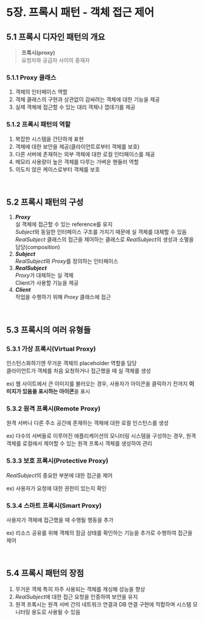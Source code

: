 # 5장. 프록시 패턴 - 객체 접근 제어
## 5.1 프록시 디자인 패턴의 개요
> **프록시(proxy)**  
요청자와 공급자 사이의 중재자

### 5.1.1 Proxy 클래스
1. 객체의 인터페이스 역할
2. 객체 클래스의 구현과 상관없이 감싸려는 객체에 대한 기능을 제공
3. 실제 객체에 접근할 수 있는 대리 객체나 껍데기를 제공

### 5.1.2 프록시 패턴의 역할
1. 복잡한 시스템을 간단하게 표현
2. 객체에 대한 보안을 제공(클라이언트로부터 객체를 보호)
3. 다른 서버에 존재하는 외부 객체에 대한 로컬 인터페이스를 제공
4. 메모리 사용량이 높은 객체를 다루는 가벼운 핸들러 역할
5. 의도치 않은 케이스로부터 객체를 보호


<br>

## 5.2 프록시 패턴의 구성
1. ***Proxy*** \
실 객체에 접근할 수 있는 reference를 유지 \
*Subject*와 동일한 인터페이스 구조를 가지기 때문에 실 객체를 대체할 수 있음 \
*RealSubject* 클래스의 접근을 제어하는 클래스로 *RealSubject*의 생성과 소멸을 담당(composition)
2. **_Subject_** \
*RealSubject*와 *Proxy*를 정의하는 인터페이스
3. ***RealSubject*** \
*Proxy*가 대체하는 실 객체 \
Client가 사용할 기능을 제공
4. ***Client*** \
작업을 수행하기 위해 *Proxy* 클래스에 접근


<br>

## 5.3 프록시의 여러 유형들
### 5.3.1 가상 프록시(Virtual Proxy)
인스턴스화하기엔 무거운 객체의 placeholder 역할을 담당 \
클라이언트가 객체를 처음 요청하거나 접근했을 때 실 객체를 생성

ex) 웹 사이트에서 큰 이미지를 불러오는 경우, 사용자가 아이콘을 클릭하기 전까지 **이미지가 있음을 표시하는 아이콘**을 표시

### 5.3.2 원격 프록시(Remote Proxy)
원격 서버나 다른 주소 공간에 존재하는 객체에 대한 로컬 인스턴스를 생성

ex) 다수의 서버들로 이루어진 애플리케이션의 모니터링 시스템을 구성하는 경우, 원격 객체를 로컬에서 제어할 수 있는 원격 프록시 객체를 생성하여 관리

### 5.3.3 보호 프록시(Protective Proxy)
*RealSubject*의 중요한 부분에 대한 접근을 제어

ex) 사용자가 요청에 대한 권한이 있는지 확인

### 5.3.4 스마트 프록시(Smart Proxy)
사용자가 객체에 접근했을 때 수행될 행동을 추가

ex) 리소스 공유를 위해 객체의 잠금 상태를 확인하는 기능을 추가로 수행하여 접근을 제어


<br>

## 5.4 프록시 패턴의 장점
1. 무거운 객체 특히 자주 사용되는 객체를 캐싱해 성능을 향상
2. *RealSubject*에 대한 접근 요청을 인증하여 보안을 유지
3. 원격 프록시는 원격 서버 간의 네트워크 연결과 DB 연결 구현에 적합하며 시스템 모니터링 용도로 사용될 수 있음
